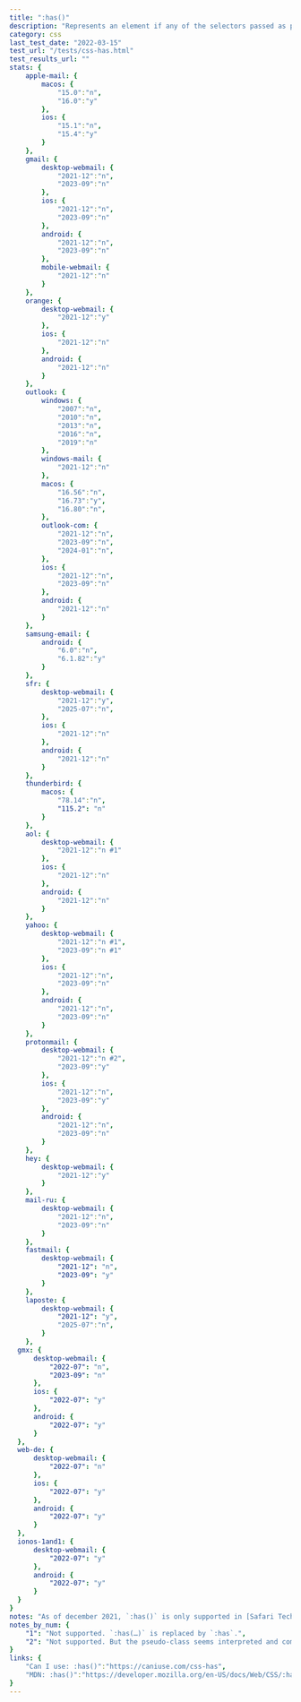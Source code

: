 ```yaml
---
title: ":has()"
description: "Represents an element if any of the selectors passed as parameters match at least one element."
category: css
last_test_date: "2022-03-15"
test_url: "/tests/css-has.html"
test_results_url: ""
stats: {
    apple-mail: {
        macos: {
            "15.0":"n",
            "16.0":"y"
        },
        ios: {
            "15.1":"n",
            "15.4":"y"
        }
    },
    gmail: {
        desktop-webmail: {
            "2021-12":"n",
			"2023-09":"n"
        },
        ios: {
			"2021-12":"n",
            "2023-09":"n"
        },
        android: {
            "2021-12":"n",
			"2023-09":"n"
        },
        mobile-webmail: {
            "2021-12":"n"
        }
    },
    orange: {
        desktop-webmail: {
            "2021-12":"y"
        },
        ios: {
            "2021-12":"n"
        },
        android: {
            "2021-12":"n"
        }
    },
    outlook: {
        windows: {
            "2007":"n",
            "2010":"n",
            "2013":"n",
            "2016":"n",
            "2019":"n"
        },
        windows-mail: {
            "2021-12":"n"
        },
        macos: {
            "16.56":"n",
            "16.73":"y",
			"16.80":"n",
        },
        outlook-com: {
            "2021-12":"n",
            "2023-09":"n",
			"2024-01":"n",
        },
        ios: {
            "2021-12":"n",
			"2023-09":"n"
        },
        android: {
            "2021-12":"n"
        }
    },
    samsung-email: {
        android: {
            "6.0":"n",
			"6.1.82":"y"
        }
    },
    sfr: {
        desktop-webmail: {
            "2021-12":"y",
            "2025-07":"n",
        },
        ios: {
            "2021-12":"n"
        },
        android: {
            "2021-12":"n"
        }
    },
    thunderbird: {
        macos: {
            "78.14":"n",
			"115.2": "n"
        }
    },
    aol: {
        desktop-webmail: {
            "2021-12":"n #1"
        },
        ios: {
            "2021-12":"n"
        },
        android: {
            "2021-12":"n"
        }
    },
    yahoo: {
        desktop-webmail: {
            "2021-12":"n #1",
			"2023-09":"n #1"
        },
        ios: {
            "2021-12":"n",
			"2023-09":"n"
        },
        android: {
            "2021-12":"n",
			"2023-09":"n"
        }
    },
    protonmail: {
        desktop-webmail: {
            "2021-12":"n #2",
			"2023-09":"y"
        },
        ios: {
            "2021-12":"n",
			"2023-09":"y"
        },
        android: {
            "2021-12":"n",
			"2023-09":"n"
        }
    },
    hey: {
        desktop-webmail: {
            "2021-12":"y"
        }
    },
    mail-ru: {
        desktop-webmail: {
            "2021-12":"n",
			"2023-09":"n"
        }
    },
    fastmail: {
        desktop-webmail: {
            "2021-12": "n",
			"2023-09": "y"
        }
    },
    laposte: {
        desktop-webmail: {
            "2021-12": "y",
            "2025-07":"n",
        }
    },
  gmx: {
      desktop-webmail: {
          "2022-07": "n",
		  "2023-09": "n" 
      },
      ios: {
          "2022-07": "y"
      },
      android: {
          "2022-07": "y"
      }
  },
  web-de: {
      desktop-webmail: {
          "2022-07": "n" 
      },
      ios: {
          "2022-07": "y"
      },
      android: {
          "2022-07": "y"
      }
  },
  ionos-1and1: {
      desktop-webmail: {
          "2022-07": "y"
      },
      android: {
          "2022-07": "y"
      }
  }
}
notes: "As of december 2021, `:has()` is only supported in [Safari Technology Preview 137](https://webkit.org/blog/12156/release-notes-for-safari-technology-preview-137/). As of march 2022, it is supported in Safari 15.4."
notes_by_num: {
    "1": "Not supported. `:has(…)` is replaced by `:has`.",
    "2": "Not supported. But the pseudo-class seems interpreted and computed server side."
}
links: {
    "Can I use: :has()":"https://caniuse.com/css-has",
    "MDN: :has()":"https://developer.mozilla.org/en-US/docs/Web/CSS/:has"
}
---
```

